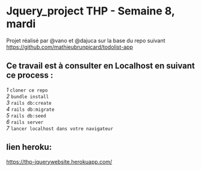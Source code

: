# Jquery_project  THP - Semaine 8, mardi  
Projet réalisé par @vano et @dajuca
sur la base du repo suivant https://github.com/mathieubrunpicard/todolist-app
  
## Ce travail est à consulter en Localhost en suivant ce process :  
*1* `cloner ce repo`  
*2* `bundle install`  
*3* `rails db:create`  
*4* `rails db:migrate`  
*5* `rails db:seed`  
*6* `rails server`  
*7* `lancer localhost dans votre navigateur`  

## lien heroku: 
https://thp-jquerywebsite.herokuapp.com/

